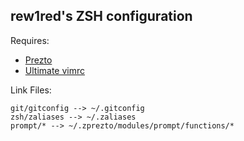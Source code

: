 ## rew1red's ZSH configuration

Requires:

+ [Prezto](https://github.com/sorin-ionescu/prezto)
+ [Ultimate vimrc](https://github.com/amix/vimrc)

Link Files:

```
git/gitconfig --> ~/.gitconfig
zsh/zaliases --> ~/.zaliases
prompt/* --> ~/.zprezto/modules/prompt/functions/*
```